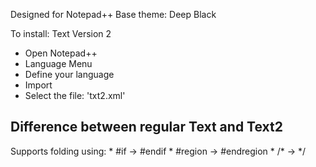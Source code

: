 Designed for Notepad++
Base theme: Deep Black

To install: Text Version 2
* Open Notepad++
* Language Menu
* Define your language
* Import
* Select the file: 'txt2.xml'


Difference between regular Text and Text2
----------------------------------------------
Supports folding using:
    * #if -> #endif
    * #region -> #endregion
    * /* -> */
